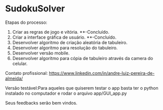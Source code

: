 # SudokuSolver

Etapas do processo:

1. Criar as regras de jogo e vitória. **-Concluído.
2. Criar a interface gráfica de usuário. **-Concluído.
3. Desenvolver algoritmo de criação aleatória de tabuleiro. 
4. Desenvolver algoritmo para resolução do tabuleiro.
5. Desenvolver versão mobile.
6. Desenvolver algoritmo para cópia de tabuleiro através da camera do celular.

Contato profissional:
https://www.linkedin.com/in/andre-luiz-pereira-de-almeida/

Versão testável:Para aqueles que quiserem testar o app basta ter o python instalado no computador e rodar o arquivo app/GUI_app.py

Seus feedbacks serão bem vindos.
